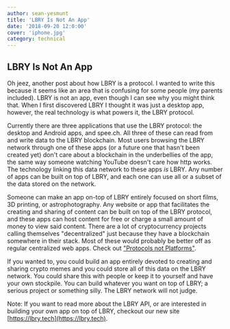 ```yaml
---
author: sean-yesmunt
title: 'LBRY Is Not An App'
date: '2018-09-20 12:0:00'
cover: 'iphone.jpg'
category: technical
---
```


## LBRY Is Not An App

Oh jeez, another post about how LBRY is a protocol. I wanted to write this because it seems like an area that is confusing for some people (my parents included). LBRY is not an app, even though I can see why you might think that. When I first discovered LBRY I thought it was just a desktop app, however, the real technology is what powers it, the LBRY protocol. 

Currently there are three applications that use the LBRY protocol: the desktop and Android apps, and spee.ch. All three of these can read from and write data to the LBRY blockchain. Most users browsing the LBRY network through one of these apps (or a future one that hasn't been created yet) don't care about a blockchain in the underbellies of the app, the same way someone watching YouTube doesn't care how http works. The technology linking this data network to these apps _is_ LBRY. Any number of apps can be built on top of LBRY, and each one can use all or a subset of the data stored on the network. 

Someone can make an app on-top of LBRY entirely focused on short films, 3D printing, or astrophotography. Any website or app that facilitates the creating and sharing of content can be built on top of the LBRY protocol, and these apps can host content for free or charge a small amount of money to view said content. There are a lot of cryptocurrency projects calling themselves "decentralized" just  because they have a blockchain somewhere in their stack. Most of these would probably be better off as regular centralized web apps. Check out ["Protocols not Platforms"](https://lbry.io/news/why-do-tech-giants-abuse-their-users).

If you wanted to, you could build an app entirely devoted to creating and sharing crypto memes and you could store all of this data on the LBRY network. You could share this with people or keep it to yourself and have your own stockpile. You can build whatever you want on top of LBRY; a serious project or something silly. The LBRY network will not judge.


Note:
If you want to read more about the LBRY API, or are interested in building your own app on top of LBRY, checkout our new site [https://lbry.tech](https://lbry.tech).
